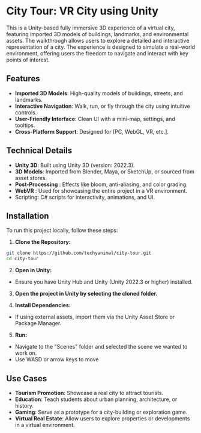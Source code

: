 
# City Tour: VR City using Unity

This is a Unity-based fully immersive 3D experience of a virtual city, featuring imported 3D models of buildings, landmarks, and environmental assets. The walkthrough allows users to explore a detailed and interactive representation of a city. The experience is designed to simulate a real-world environment, offering users the freedom to navigate and interact with key points of interest.

## Features
- **Imported 3D Models**: High-quality models of buildings, streets, and landmarks.
- **Interactive Navigation**: Walk, run, or fly through the city using intuitive controls.
- **User-Friendly Interface**: Clean UI with a mini-map, settings, and tooltips.
- **Cross-Platform Support**: Designed for [PC, WebGL, VR, etc.].

## Technical Details
- **Unity 3D**: Built using Unity 3D (version: 2022.3).
- **3D Models**: Imported from Blender, Maya, or SketchUp, or sourced from asset stores.
- **Post-Processing** : Effects like bloom, anti-aliasing, and color grading.
- **WebVR** : Used for showcasing the entire project in a VR environment.
- Scripting: C# scripts for interactivity, animations, and UI.

## Installation
To run this project locally, follow these steps:

1. **Clone the Repository:**

```bash
git clone https://github.com/techyanimal/city-tour.git
cd city-tour
```

2. **Open in Unity:**
 - Ensure you have Unity Hub and Unity (Unity 2022.3 or higher) installed.

3. **Open the project in Unity by selecting the cloned folder.**

4. **Install Dependencies:**

- If using external assets, import them via the Unity Asset Store or Package Manager.

5. **Run:**
- Navigate to the "Scenes" folder and selected the scene we wanted to work on.
- Use WASD or arrow keys to move
  
## Use Cases
- **Tourism Promotion**: Showcase a real city to attract tourists.
- **Education**: Teach students about urban planning, architecture, or history.
- **Gaming**: Serve as a prototype for a city-building or exploration game.
- **Virtual Real Estate**: Allow users to explore properties or developments in a virtual environment.
